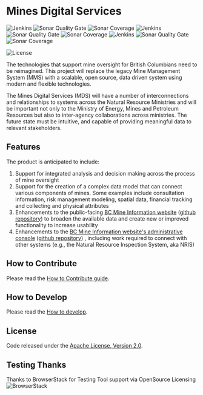 # Mines Digital Services

![Jenkins](https://img.shields.io/jenkins/build/https/jenkins.com/view/Precise/view/All%20Precise/job/precise-desktop-amd64_default.svg?label=build%3Acore-frontend) ![Sonar Quality Gate](https://img.shields.io/sonar/https/sonarqube-empr-mds-tools.pathfinder.gov.bc.ca/mds%3Afrontend/quality_gate.svg?label=quality%20gate%3Acore-frontend) ![Sonar Coverage](https://img.shields.io/sonar/https/sonarqube-empr-mds-tools.pathfinder.gov.bc.ca/mds%3Afrontend/coverage.svg?label=coverage%3Acore-frontend)
![Jenkins](https://img.shields.io/jenkins/build/https/jenkins.com/view/Precise/view/All%20Precise/job/precise-desktop-amd64_default.svg?label=build%3Acore-backend) ![Sonar Quality Gate](https://img.shields.io/sonar/https/sonarqube-empr-mds-tools.pathfinder.gov.bc.ca/mds%3Apython-backend/quality_gate.svg?label=quality%20gate%3Acore-backend) ![Sonar Coverage](https://img.shields.io/sonar/https/sonarqube-empr-mds-tools.pathfinder.gov.bc.ca/mds%3Apython-backend/coverage.svg?label=coverage%3Acore-backend)
![Jenkins](https://img.shields.io/jenkins/build/https/jenkins.com/view/Precise/view/All%20Precise/job/precise-desktop-amd64_default.svg?label=build%3Apublic-frontend) ![Sonar Quality Gate](https://img.shields.io/sonar/https/sonarqube-empr-mds-tools.pathfinder.gov.bc.ca/mds%3Afrontend-public/quality_gate.svg?label=quality%20gate%3Apublic-frontend) ![Sonar Coverage](https://img.shields.io/sonar/https/sonarqube-empr-mds-tools.pathfinder.gov.bc.ca/mds%3Afrontend-public/coverage.svg?label=coverage%3Apublic-frontend)

![License](https://img.shields.io/badge/license-Apache2-brightgreen.svg)

The technologies that support mine oversight for British Columbians need to be reimagined. This project will replace the legacy Mine Management System (MMS) with a scalable, open source, data driven system using modern and flexible technologies.

The Mines Digital Services (MDS) will have a number of interconnections and relationships to systems across the Natural Resource Ministries and will be important not only to the Ministry of Energy, Mines and Petroleum Resources but also to inter-agency collaborations across ministries. The future state must be intuitive, and capable of providing meaningful data to relevant stakeholders.

## Features

The product is anticipated to include:

1. Support for integrated analysis and decision making across the process of mine oversight
2. Support for the creation of a complex data model that can connect various components of mines. Some examples include consultation information, risk management modeling, spatial data, financial tracking and collecting and physical attributes
3. Enhancements to the public-facing [BC Mine Information website](http://mines.nrs.gov.bc.ca/) ([github repository](https://github.com/bcgov/mem-mmti-public)) to broaden the available data and create new or improved functionality to increase usability
4. Enhancements to the [BC Mine Information website's administrative console](https://mines.empr.gov.bc.ca/) ([github repository](https://github.com/bcgov/mem-admin)) , including work required to connect with other systems (e.g., the Natural Resource Inspection System, aka NRIS)

## How to Contribute

Please read the [How to Contribute guide](CONTRIBUTING.md).

## How to Develop

Please read the [How to develop](USAGE.md).

## License

Code released under the [Apache License, Version 2.0](LICENSE.md).

## Testing Thanks

Thanks to BrowserStack for Testing Tool support via OpenSource Licensing ![BrowserStack](browserstack-logo-white-small.png)
